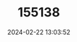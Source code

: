 ---
title: "155138"
category: "Antipodocottus galatheae"
draft: false
date: 2024-02-22 13:03:52
languages:
  English: ["Galathea Sculpin"]
---